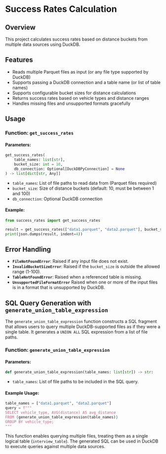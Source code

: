 # Success Rates Calculation

## Overview
This project calculates success rates based on distance buckets from multiple data sources using DuckDB.

## Features
- Reads multiple Parquet files as input (or any file type supported by DuckDB)
- Supports passing a DuckDB connection and a table name (or list of table names)
- Supports configurable bucket sizes for distance calculations
- Returns success rates based on vehicle types and distance ranges
- Handles missing files and unsupported formats gracefully

## Usage

### Function: `get_success_rates`
#### Parameters:
```python
get_success_rates(
    table_names: list[str],
    bucket_size: int = 10,
    db_connection: Optional[DuckDBPyConnection] = None
) -> list[dict[str, Any]]
```
- `table_names`: List of file paths to read data from (Parquet files required)
- `bucket_size`: Size of distance buckets (default: 10, must be between 1 and 100)
- `db_connection`: Optional DuckDB connection

#### Example:
```python
from success_rates import get_success_rates

result = get_success_rates(["data1.parquet", "data2.parquet"], bucket_size=50)
print(json.dumps(result, indent=4))
```

## Error Handling
- **`FileNotFoundError`**: Raised if any input file does not exist.
- **`InvalidBucketSizeError`**: Raised if the `bucket_size` is outside the allowed range (1-100).
- **`TableNotFoundError`**: Raised when a referenced table is missing.
- **`UnsupportedFileFormatError`** Raised when one or more of the input files is in a format that is unsupported by DuckDB.

## SQL Query Generation with `generate_union_table_expression`
The `generate_union_table_expression` function constructs a SQL fragment that allows users to query multiple DuckDB-supported files as if they were a single table. It generates a `UNION ALL` SQL expression from a list of file paths.

### Function: `generate_union_table_expression`
#### Parameters:
```python
def generate_union_table_expression(table_names: list[str]) -> str:
```
- `table_names`: List of file paths to be included in the SQL query.

#### Example Usage:
```python
table_names = ["data1.parquet", "data2.parquet"]
query = f"""
SELECT vehicle_type, AVG(distance) AS avg_distance
FROM {generate_union_table_expression(table_names)}
GROUP BY vehicle_type;
"""
```
This function enables querying multiple files, treating them as a single logical table (`interview_table`). The generated SQL can be used in DuckDB to execute queries against multiple data sources.

